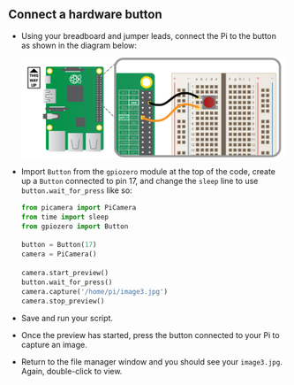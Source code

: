 ## Connect a hardware button

- Using your breadboard and jumper leads, connect the Pi to the button as shown in the diagram below:

    ![](images/picamera-gpio-setup.png)

- Import `Button` from the `gpiozero` module at the top of the code, create up a `Button` connected to pin 17, and change the `sleep` line to use `button.wait_for_press` like so:

    ```python
    from picamera import PiCamera
    from time import sleep
    from gpiozero import Button

    button = Button(17)
    camera = PiCamera()

    camera.start_preview()
    button.wait_for_press()
    camera.capture('/home/pi/image3.jpg')
    camera.stop_preview()
    ```

- Save and run your script.

- Once the preview has started, press the button connected to your Pi to capture an image.

- Return to the file manager window and you should see your `image3.jpg`. Again, double-click to view.

